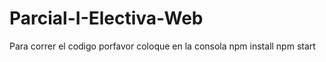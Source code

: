 # Parcial-I-Electiva-Web
Para correr el codigo porfavor coloque en la consola 
npm install
npm start
